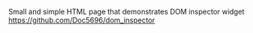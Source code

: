 Small and simple HTML page that demonstrates DOM inspector widget
https://github.com/Doc5696/dom_inspector
